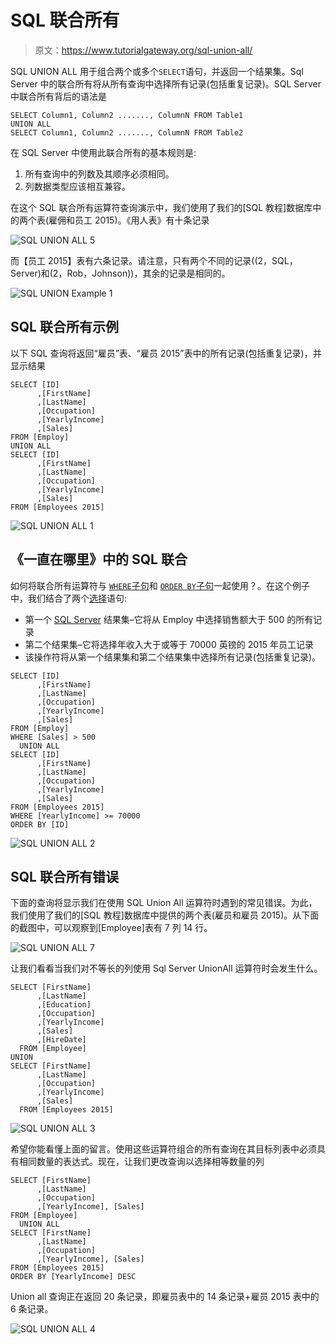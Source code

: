 # SQL 联合所有

> 原文：<https://www.tutorialgateway.org/sql-union-all/>

SQL UNION ALL 用于组合两个或多个`SELECT`语句，并返回一个结果集。Sql Server 中的联合所有将从所有查询中选择所有记录(包括重复记录)。SQL Server 中联合所有背后的语法是

```
SELECT Column1, Column2 ......., ColumnN FROM Table1
UNION ALL
SELECT Column1, Column2 ......., ColumnN FROM Table2
```

在 SQL Server 中使用此联合所有的基本规则是:

1.  所有查询中的列数及其顺序必须相同。
2.  列数据类型应该相互兼容。

在这个 SQL 联合所有运算符查询演示中，我们使用了我们的[SQL 教程]数据库中的两个表(雇佣和员工 2015)。《用人表》有十条记录

![SQL UNION ALL 5](img/5e26d23b6254606e00990fa4122c1cbe.png)

而【员工 2015】表有六条记录。请注意，只有两个不同的记录((2，SQL，Server)和(2，Rob，Johnson))，其余的记录是相同的。

![SQL UNION Example 1](img/1dafc5f55a3cafccb5a1bc4dd98c4450.png)

## SQL 联合所有示例

以下 SQL 查询将返回“雇员”表、“雇员 2015”表中的所有记录(包括重复记录)，并显示结果

```
SELECT [ID]
      ,[FirstName]
      ,[LastName]
      ,[Occupation]
      ,[YearlyIncome]
      ,[Sales]
FROM [Employ]
UNION ALL
SELECT [ID]
      ,[FirstName]
      ,[LastName]
      ,[Occupation]
      ,[YearlyIncome]
      ,[Sales]
FROM [Employees 2015]
```

![SQL UNION ALL 1](img/7b0440d57739b10614887fb60c252441.png)

## 《一直在哪里》中的 SQL 联合

如何将联合所有运算符与 [`WHERE`子句](https://www.tutorialgateway.org/sql-where-clause/)和 [`ORDER BY`子句](https://www.tutorialgateway.org/sql-order-by-clause/)一起使用？。在这个例子中，我们结合了两个[选择](https://www.tutorialgateway.org/sql-select-statement/)语句:

*   第一个 [SQL Server](https://www.tutorialgateway.org/sql/) 结果集–它将从 Employ 中选择销售额大于 500 的所有记录
*   第二个结果集–它将选择年收入大于或等于 70000 英镑的 2015 年员工记录
*   该操作符将从第一个结果集和第二个结果集中选择所有记录(包括重复记录)。

```
SELECT [ID]
      ,[FirstName]
      ,[LastName]
      ,[Occupation]
      ,[YearlyIncome]
      ,[Sales]
FROM [Employ]
WHERE [Sales] > 500
  UNION ALL
SELECT [ID]
      ,[FirstName]
      ,[LastName]
      ,[Occupation]
      ,[YearlyIncome]
      ,[Sales]
FROM [Employees 2015]
WHERE [YearlyIncome] >= 70000
ORDER BY [ID]
```

![SQL UNION ALL 2](img/71a4426752e1b14a0b184a91efe34122.png)

## SQL 联合所有错误

下面的查询将显示我们在使用 SQL Union All 运算符时遇到的常见错误。为此，我们使用了我们的[SQL 教程]数据库中提供的两个表(雇员和雇员 2015)。从下面的截图中，可以观察到[Employee]表有 7 列 14 行。

![SQL UNION ALL 7](img/8e88d9a3f44b31e38c0fbd081d67faf8.png)

让我们看看当我们对不等长的列使用 Sql Server UnionAll 运算符时会发生什么。

```
SELECT [FirstName]
      ,[LastName]
      ,[Education]
      ,[Occupation]
      ,[YearlyIncome]
      ,[Sales]
      ,[HireDate]
  FROM [Employee]
UNION 
SELECT [FirstName]
      ,[LastName]
      ,[Occupation]
      ,[YearlyIncome]
      ,[Sales]
  FROM [Employees 2015]
```

![SQL UNION ALL 3](img/04c967223c07c99e7710c623a1aa9cd5.png)

希望你能看懂上面的留言。使用这些运算符组合的所有查询在其目标列表中必须具有相同数量的表达式。现在，让我们更改查询以选择相等数量的列

```
SELECT [FirstName]
      ,[LastName]
      ,[Occupation]
      ,[YearlyIncome], [Sales]
FROM [Employee]
  UNION ALL
SELECT [FirstName]
      ,[LastName]
      ,[Occupation]
      ,[YearlyIncome], [Sales]
FROM [Employees 2015]
ORDER BY [YearlyIncome] DESC
```

Union all 查询正在返回 20 条记录，即雇员表中的 14 条记录+雇员 2015 表中的 6 条记录。

![SQL UNION ALL 4](img/ae0c793f30f218cb253001755ae6cff6.png)